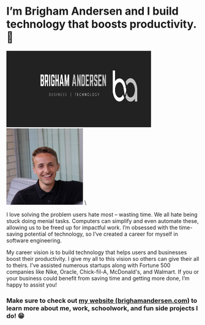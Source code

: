 # I’m Brigham Andersen and I build technology that boosts productivity.  💯

<img src="https://raw.githubusercontent.com/brighamandersen/brighamandersen/main/linkedin-banner.png" alt="Brigham Banner" width="75%" height="200px"> <img src="https://raw.githubusercontent.com/brighamandersen/brighamandersen/main/profile.jpg" alt="Picture of Me" height="200px">
\

I love solving the problem users hate most – wasting time. We all hate being stuck doing menial tasks. Computers can simplify and even automate these, allowing us to be freed up for impactful work.  I’m obsessed with the time-saving potential of technology, so I’ve created a career for myself in software engineering. 

My career vision is to build technology that helps users and businesses boost their productivity. I give my all to this vision so others can give their all to theirs. I’ve assisted numerous startups along with Fortune 500 companies like Nike, Oracle, Chick-fil-A, McDonald's, and Walmart. If you or your business could benefit from saving time and getting more done, I’m happy to assist you!

### Make sure to check out [my website (brighamandersen.com)](https://brighamandersen.com) to learn more about me, work, schoolwork, and fun side projects I do! 😁
